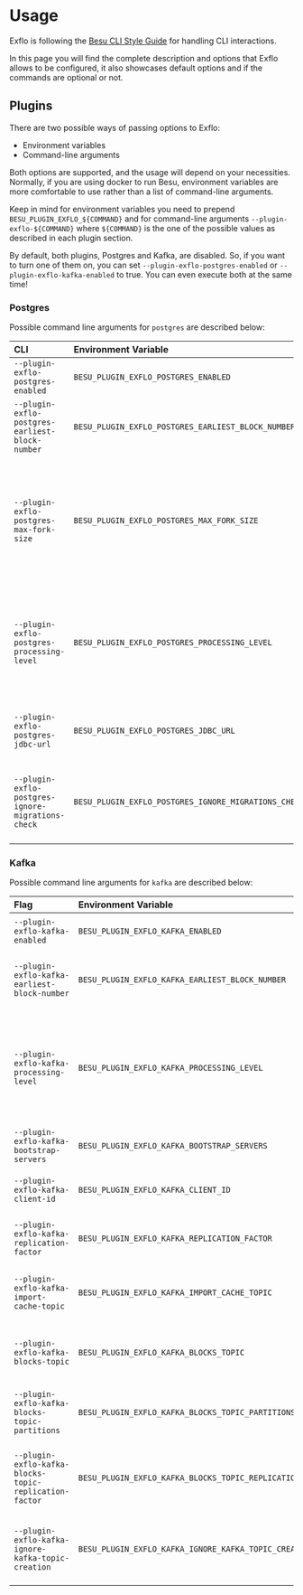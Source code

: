 
# Usage

Exflo is following the [Besu CLI Style Guide](https://wiki.hyperledger.org/display/BESU/Besu+CLI+Style+Guide) for handling CLI interactions.

In this page you will find the complete description and options that Exflo allows to be configured, it also showcases default options and
if the commands are optional or not.

## Plugins

There are two possible ways of passing options to Exflo:

- Environment variables
- Command-line arguments

Both options are supported, and the usage will depend on your necessities. Normally, if you are using docker to run Besu, environment
variables are more comfortable to use rather than a list of command-line arguments.

Keep in mind for environment variables you need to prepend `BESU_PLUGIN_EXFLO_${COMMAND}` and for command-line arguments `--plugin-exflo-${COMMAND}`
where `${COMMAND}` is the one of the possible values as described in each plugin section.

By default, both plugins, Postgres and Kafka, are disabled. So, if you want to turn one of them on, you can set `--plugin-exflo-postgres-enabled`
or `--plugin-exflo-kafka-enabled` to true. You can even execute both at the same time!

### Postgres

Possible command line arguments for `postgres` are described below:

| CLI                                               | Environment Variable                                 | Description                                                                                           | Default                                                                 |
| :------------------------------------------------ | :--------------------------------------------------- | :---------------------------------------------------------------------------------------------------- | :---------------------------------------------------------------------- |
| `--plugin-exflo-postgres-enabled`                 | `BESU_PLUGIN_EXFLO_POSTGRES_ENABLED`                 | Enables the postgres Exflo plugin                                                                     | false                                                                   |
| `--plugin-exflo-postgres-earliest-block-number`   | `BESU_PLUGIN_EXFLO_POSTGRES_EARLIEST_BLOCK_NUMBER`   | Earliest block number to include in the history                                                       | Genesis block                                                           |
| `--plugin-exflo-postgres-max-fork-size`           | `BESU_PLUGIN_EXFLO_POSTGRES_MAX_FORK_SIZE`           | Max no. of blocks that a fork can be comprised of. Used for resetting chain tracker's tail on restart | 192                                                                     |
| `--plugin-exflo-postgres-processing-level`        | `BESU_PLUGIN_EXFLO_POSTGRES_PROCESSING_LEVEL`        | Comma separated list of entities to include on import / ingest. Default is a predefined list          | HEADER, BODY, RECEIPTS, TRACES                                          |
| `--plugin-exflo-postgres-jdbc-url`                | `BESU_PLUGIN_EXFLO_POSTGRES_JDBC_URL`                | JDBC connection url for postgres database                                                             | jdbc:postgresql://localhost/exflo_dev?user=exflo_dev&password=exflo_dev |
| `--plugin-exflo-postgres-ignore-migrations-check` | `BESU_PLUGIN_EXFLO_POSTGRES_IGNORE_MIGRATIONS_CHECK` | Enables or disables checking migrations on the selected DB                                            | false                                                                   |

### Kafka

Possible command line arguments for `kafka` are described below:

| Flag                                                   | Environment Variable                                      | Description                                                                                           | Default                                      |
| :----------------------------------------------------- | :-------------------------------------------------------- | :---------------------------------------------------------------------------------------------------- | :------------------------------------------- |
| `--plugin-exflo-kafka-enabled`                         | `BESU_PLUGIN_EXFLO_KAFKA_ENABLED`                         | Enables the kafka exflo plugin                                                                        | false                                        |
| `--plugin-exflo-kafka-earliest-block-number`           | `BESU_PLUGIN_EXFLO_KAFKA_EARLIEST_BLOCK_NUMBER`           | Earliest block number to include in the history                                                       | Genesis block                                |
| `--plugin-exflo-kafka-processing-level`                | `BESU_PLUGIN_EXFLO_KAFKA_PROCESSING_LEVEL`                | Comma separated list of entities to include on import / ingest. Default is a predefined list          | HEADER, BODY, RECEIPTS, TRACES               |
| `--plugin-exflo-kafka-bootstrap-servers`               | `BESU_PLUGIN_EXFLO_KAFKA_BOOTSTRAP_SERVERS`               | Kafka cluster to publish into                                                                         | localhost:9092                               |
| `--plugin-exflo-kafka-client-id`                       | `BESU_PLUGIN_EXFLO_KAFKA_CLIENT_ID`                       | Client id to use with Kafka Publisher                                                                 | exflo                                        |
| `--plugin-exflo-kafka-replication-factor`              | `BESU_PLUGIN_EXFLO_KAFKA_REPLICATION_FACTOR`              | Replication factor to use for topics                                                                  | 1                                            |
| `--plugin-exflo-kafka-import-cache-topic`              | `BESU_PLUGIN_EXFLO_KAFKA_IMPORT_CACHE_TOPIC`              | Topic to use for import progress tracking                                                             | \_exflo-import-cache                         |
| `--plugin-exflo-kafka-blocks-topic`                    | `BESU_PLUGIN_EXFLO_KAFKA_BLOCKS_TOPIC`                    | Topic to use for chain tracker state store                                                            | blocks                                       |
| `--plugin-exflo-kafka-blocks-topic-partitions`         | `BESU_PLUGIN_EXFLO_KAFKA_BLOCKS_TOPIC_PARTITIONS`         | Num of partitions related to blocks topic                                                             | 1                                            |
| `--plugin-exflo-kafka-blocks-topic-replication-factor` | `BESU_PLUGIN_EXFLO_KAFKA_BLOCKS_TOPIC_REPLICATION_FACTOR` | Num of replication factor related to blocks topic                                                     | 1                                            |
| `--plugin-exflo-kafka-ignore-kafka-topic-creation`     | `BESU_PLUGIN_EXFLO_KAFKA_IGNORE_KAFKA_TOPIC_CREATION`     | Enables or disables the creation of the required Kafka topic                                          | false                                        |
